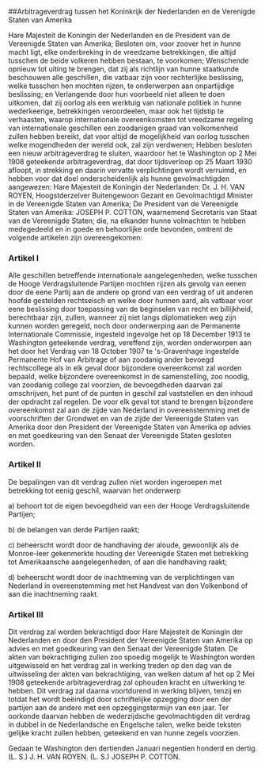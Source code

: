 <meta http-equiv='Content-Type' content='text/html; charset=utf-8' />

##Arbitrageverdrag tussen het Koninkrijk der Nederlanden en de Verenigde Staten van Amerika

Hare Majesteit de Koningin der Nederlanden en de President van de Vereenigde Staten van Amerika; Besloten om, voor zoover het in hunne macht ligt, elke onderbreking in de vreedzame betrekkingen, die altijd tusschen de beide volkeren hebben bestaan, te voorkomen; Wenschende opnieuw tot uiting te brengen, dat zij als richtlijn van hunne staatkunde beschouwen alle geschillen, die vatbaar zijn voor rechterlijke beslissing, welke tusschen hen mochten rijzen, te onderwerpen aan onpartijdige beslissing; en Verlangende door hun voorbeeld niet alleen te doen uitkomen, dat zij oorlog als een werktuig van nationale politiek in hunne wederkeerige, betrekkingen veroordeelen, maar ook het tijdstip te verhaasten, waarop internationale overeenkomsten tot vreedzame regeling van internationale geschillen een zoodanigen graad van volkomenheid zullen hebben bereikt, dat voor altijd de mogelijkheid van oorlog tusschen welke mogendheden der wereld ook, zal zijn verdwenen; Hebben besloten een nieuw arbitrageverdrag te sluiten, waardoor het te Washington op 2 Mei 1908 geteekende arbitrageverdrag, dat door tijdsverloop op 25 Maart 1930 afloopt, in strekking en daarin vervatte verplichtingen wordt verruimd, en hebben voor dat doel onderscheidenlijk als hunne gevolmachtigden aangewezen: Hare Majesteit de Koningin der Nederlanden: Dr. J. H. VAN ROYEN, Hoogstderzelver Buitengewoon Gezant en Gevolmachtigd Minister in de Vereenigde Staten van Amerika; De President van de Vereenigde Staten van Amerika: JOSEPH P. COTTON, waarnemend Secretaris van Staat van de Vereenigde Staten;   die, na elkander hunne volmachten te hebben medegedeeld en in goede en behoorlijke orde bevonden, omtrent de volgende artikelen zijn overeengekomen:    

### Artikel  I  

Alle geschillen betreffende internationale aangelegenheden, welke tusschen de Hooge Verdragsluitende Partijen mochten rijzen als gevolg van eenen door de eene Partij aan de andere op grond van een verdrag of uit anderen hoofde gestelden rechtseisch en welke door hunnen aard, als vatbaar voor eene beslissing door toepassing van de beginselen van recht en billijkheid, berechtbaar zijn, zullen, wanneer zij niet langs diplomatieken weg zijn kunnen worden geregeld, noch door onderwerping aan de Permanente Internationale Commissie, ingesteld ingevolge het op 18 December 1913 te Washington geteekende verdrag, vereffend zijn, worden onderworpen aan het door het Verdrag van 18 October 1907 te 's-Gravenhage ingestelde Permanente Hof van Arbitrage of aan zoodanig ander bevoegd rechtscollege als in elk geval door bijzondere overeenkomst zal worden bepaald, welke bijzondere overeenkomst in de samenstelling, zoo noodig, van zoodanig college zal voorzien, de bevoegdheden daarvan zal omschrijven, het punt of de punten in geschil zal vaststellen en den inhoud der opdracht zal regelen. De voor elk geval tot stand te brengen bijzondere overeenkomst zal aan de zijde van Nederland in overeenstemming met de voorschriften der Grondwet en van de zijde der Vereenigde Staten van Amerika door den President der Vereenigde Staten van Amerika op advies en met goedkeuring van den Senaat der Vereenigde Staten gesloten worden.  

### Artikel  II  

De bepalingen van dit verdrag zullen niet worden ingeroepen met betrekking tot eenig geschil, waarvan het onderwerp 

a) behoort tot de eigen bevoegdheid van een der Hooge Verdragsluitende Partijen;  

b) de belangen van derde Partijen raakt;  

c) beheerscht wordt door de handhaving der aloude, gewoonlijk als de Monroe-leer gekenmerkte houding der Vereenigde Staten met betrekking tot Amerikaansche aangelegenheden, of aan die handhaving raakt;  

d) beheerscht wordt door de inachtneming van de verplichtingen van Nederland in overeenstemming met het Handvest van den Volkenbond of aan die inachtneming raakt.    

### Artikel  III  

Dit verdrag zal worden bekrachtigd door Hare Majesteit de Koningin der Nederlanden en door den President der Vereenigde Staten van Amerika op advies en met goedkeuring van den Senaat der Vereenigde Staten. De akten van bekrachtiging zullen zoo spoedig mogelijk te Washington worden uitgewisseld en het verdrag zal in werking treden op den dag van de uitwisseling der akten van bekrachtiging, van welken datum af het op 2 Mei 1908 geteekende arbitrageverdrag zal ophouden kracht en uitwerking te hebben. Dit verdrag zal daarna voortdurend in werking blijven, tenzij en totdat het wordt beëindigd door schriftelijke opzegging door een der partijen aan de andere met een opzeggingstermijn van een jaar. Ter oorkonde daarvan hebben de wederzijdsche gevolmachtigden dit verdrag in dubbel in de Nederlandsche en Engelsche talen, welke beide teksten gelijke kracht zullen hebben, geteekend en van hunne zegels voorzien.  

Gedaan te Washington den dertienden Januari negentien honderd en dertig. (L. S.) J. H. VAN ROYEN. (L. S.) JOSEPH P. COTTON.  


